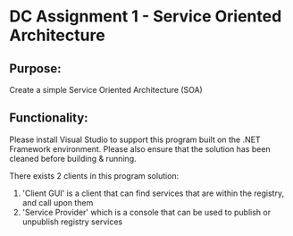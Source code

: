 # DC Assignment 1 -  Service Oriented Architecture 

## Purpose:
Create a simple Service Oriented Architecture (SOA)

## Functionality:
Please install Visual Studio to support this program built on the .NET Framework environment. 
Please also ensure that the solution has been cleaned before building & running.

There exists 2 clients in this program solution:
1. 'Client GUI' is a client that can find services that are within the registry, and call upon them
2. 'Service Provider' which is a console that can be used to publish or unpublish registry services